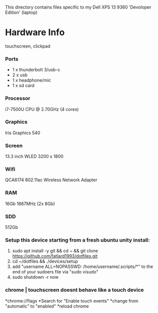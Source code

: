 This directory contains files specific to my Dell XPS 13 9360 'Devoloper Edition' (laptop)

Hardware Info
=============

touchscreen, clickpad

### Ports
 * 1 x thunderbolt 3/usb-c
 * 2 x usb
 * 1 x headphone/mic
 * 1 x sd card

### Processor
i7-7500U CPU @ 2.70GHz (4 cores)

### Graphics
Iris Graphics 540

### Screen
13.3 inch WLED 3200 x 1800

### Wifi
QCA6174 802.11ac Wireless Network Adapter

### RAM
16Gb 1867MHz (2x 8Gb)

### SDD
512Gb


### Setup this device starting from a fresh ubuntu unity install:

1. sudo apt install -y git && cd ~ && git clone https://github.com/fatlard1993/dotfiles.git
2. cd ~/dotfiles && ./devices/setup
3. add "username ALL=NOPASSWD: /home/username/.scripts/*" to the end of your sudoers file via "sudo visudo"
4. sudo shutdown -r now


### chrome | touchscreen doesnt behave like a touch device
*chrome://flags
*Search for "Enable touch events"
*change from "automatic" to "enabled"
*reload chrome